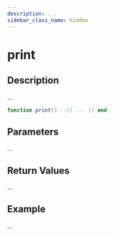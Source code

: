 ```yaml
---
description: ...
sidebar_class_name: hidden
---
```


# print

## Description

...

```lua
function print() --[[ ... ]] end
```

## Parameters

...

## Return Values

...

## Example

...

